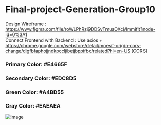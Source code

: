 # Final-project-Generation-Group10
Design Wireframe : https://www.figma.com/file/roWLPhRzj9DDSvTmuaOXcj/Immifit?node-id=0%3A1 <br/>
Connect Frontend with Backend : Use axios + https://chrome.google.com/webstore/detail/moesif-origin-cors-change/digfbfaphojjndkpccljibejjbppifbc/related?hl=en-US (CORS)
### Primary Color: #E4665F
### Secondary Color: #EDC8D5
### Green Color: #A4BD55
### Gray Color: #EAEAEA
![image](https://user-images.githubusercontent.com/74394547/181909235-89364ff9-b02d-4366-bbdb-6e8b72809204.png)
